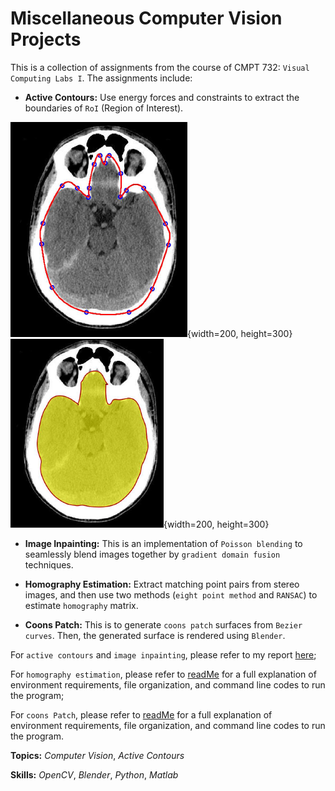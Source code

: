 # Miscellaneous Computer Vision Projects

This is a collection of assignments from the course of CMPT 732: `Visual Computing Labs I`. The assignments include:

- **Active Contours:** Use energy forces and constraints to extract the boundaries of `RoI` (Region of Interest).

![](/demo/init_curve.png){width=200, height=300} ![](/demo/segmentation.png){width=200, height=300}

- **Image Inpainting:** This is an implementation of `Poisson blending` to seamlessly blend images together by `gradient domain fusion` techniques.

- **Homography Estimation:** Extract matching point pairs from stereo images, and then use two methods (`eight point method` and `RANSAC`) to estimate `homography` matrix.

- **Coons Patch:** This is to generate `coons patch` surfaces from `Bezier curves`. Then, the generated surface is rendered using `Blender`.

For `active contours` and `image inpainting`, please refer to my report [here](report.pdf);

For `homography estimation`, please refer to [readMe](/MatF/ReadMe.txt) for a full explanation of environment requirements, file organization, and command line codes to run the program;

For `coons Patch`, please refer to [readMe](/CoonsPatch/ReadMe.txt) for a full explanation of environment requirements, file organization, and command line codes to run the program.

**Topics:** _Computer Vision_, _Active Contours_

**Skills:** _OpenCV_, _Blender_, _Python_, _Matlab_
